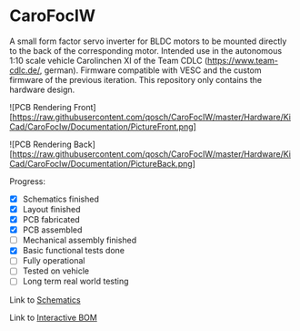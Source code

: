 # CaroFocIW
A small form factor servo inverter for BLDC motors to be mounted directly to the back of the corresponding motor. Intended use in the autonomous 1:10 scale vehicle Carolinchen XI of the Team CDLC (https://www.team-cdlc.de/, german). Firmware compatible with VESC and the custom firmware of the previous iteration. This repository only contains the hardware design.

![PCB Rendering Front][https://raw.githubusercontent.com/qosch/CaroFocIW/master/Hardware/KiCad/CaroFocIw/Documentation/PictureFront.png]

![PCB Rendering Back][https://raw.githubusercontent.com/qosch/CaroFocIW/master/Hardware/KiCad/CaroFocIw/Documentation/PictureBack.png]

Progress:
- [x] Schematics finished
- [x] Layout finished
- [x] PCB fabricated
- [x] PCB assembled
- [ ] Mechanical assembly finished
- [x] Basic functional tests done
- [ ] Fully operational
- [ ] Tested on vehicle
- [ ] Long term real world testing

Link to [Schematics](https://raw.githubusercontent.com/qosch/CaroFocIW/master/Hardware/KiCad/CaroFocIw/Documentation/Schematics.pdf)

Link to [Interactive BOM](http://htmlpreview.github.io/?https://github.com/qosch/CaroFocIW/blob/master/Hardware/KiCad/CaroFocIw/Documentation/BOM.html)
